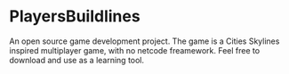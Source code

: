 # PlayersBuildlines
An open source game development project. The game is a Cities Skylines inspired multiplayer game, with no netcode freamework. Feel free to download and use as a learning tool.
